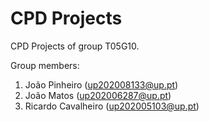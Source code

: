 # CPD Projects

CPD Projects of group T05G10.

Group members:

1. João Pinheiro (up202008133@up.pt)
2. João Matos (up202006287@up.pt)
3. Ricardo Cavalheiro (up202005103@up.pt)

